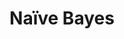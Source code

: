 ---
title: "Naïve Bayes"

categories: ['']

tags: ['Naïve', 'Bayes']

arwords: 'مصنف بايز'

arexps: []

enwords: ['Naïve Bayes']

enexps: []

arlexicons: 'ص'

enlexicons: 'N'

authors: ['Ruqayya Roshdy']

translators: ['']

citations: 'تطبيقات الذكاء الاصطناعي في خدمة اللغة العربية'

sources: 'مركز الملك عبدالله بن عبدالعزيز الدولي لخدمة اللغة العربية'

word: "true"

slug: ""
---